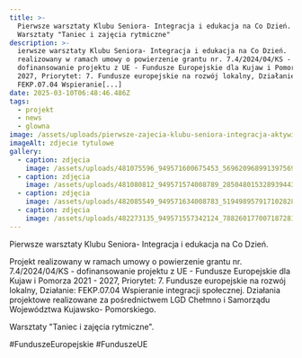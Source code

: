 ```yaml
---
title: >-
  Pierwsze warsztaty Klubu Seniora- Integracja i edukacja na Co Dzień. 
  Warsztaty "Taniec i zajęcia rytmiczne"
description: >-
  ierwsze warsztaty Klubu Seniora- Integracja i edukacja na Co Dzień.   Projekt
  realizowany w ramach umowy o powierzenie grantu nr. 7.4/2024/04/KS -
  dofinansowanie projektu z UE - Fundusze Europejskie dla Kujaw i Pomorza 2021 -
  2027, Priorytet: 7. Fundusze europejskie na rozwój lokalny, Działanie:
  FEKP.07.04 Wspieranie[...]
date: 2025-03-10T06:48:46.486Z
tags:
  - projekt
  - news
  - glowna
image: /assets/uploads/pierwsze-zajecia-klubu-seniora-integracja-aktywizacja.jpg
imageAlt: zdjecie tytulowe
gallery:
  - caption: zdjęcia
    image: /assets/uploads/481075596_949571600675453_5696209689913975698_n.jpg
  - caption: zdjęcia
    image: /assets/uploads/481080812_949571574008789_2850480153289394431_n.jpg
  - caption: zdjęcia
    image: /assets/uploads/482085549_949571634008783_519498957917102828_n.jpg
  - caption: zdjęcia
    image: /assets/uploads/482273135_949571557342124_7882601770071872811_n.jpg
---
```



Pierwsze warsztaty Klubu Seniora- Integracja i edukacja na Co Dzień. 



Projekt realizowany w ramach umowy o powierzenie grantu nr. 7.4/2024/04/KS - dofinansowanie projektu z UE -  Fundusze Europejskie dla Kujaw  i Pomorza 2021 - 2027, Priorytet: 7. Fundusze europejskie na rozwój lokalny, Działanie: FEKP.07.04 Wspieranie integracji społecznej. Działania projektowe realizowane za pośrednictwem LGD Chełmno  i Samorządu Województwa Kujawsko- Pomorskiego.





Warsztaty "Taniec i zajęcia rytmiczne".

\#FunduszeEuropejskie #FunduszeUE
